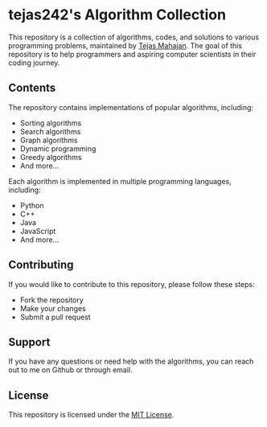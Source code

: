 # tejas242's Algorithm Collection

This repository is a collection of algorithms, codes, and solutions to various programming problems, maintained by [Tejas Mahajan](https://github.com/tejas242). The goal of this repository is to help programmers and aspiring computer scientists in their coding journey.

## Contents

The repository contains implementations of popular algorithms, including:
- Sorting algorithms
- Search algorithms
- Graph algorithms
- Dynamic programming
- Greedy algorithms
- And more...

Each algorithm is implemented in multiple programming languages, including:
- Python
- C++
- Java
- JavaScript
- And more...

## Contributing

If you would like to contribute to this repository, please follow these steps:
- Fork the repository
- Make your changes
- Submit a pull request

## Support

If you have any questions or need help with the algorithms, you can reach out to me on Github or through email.

## License

This repository is licensed under the [MIT License](LICENSE).
